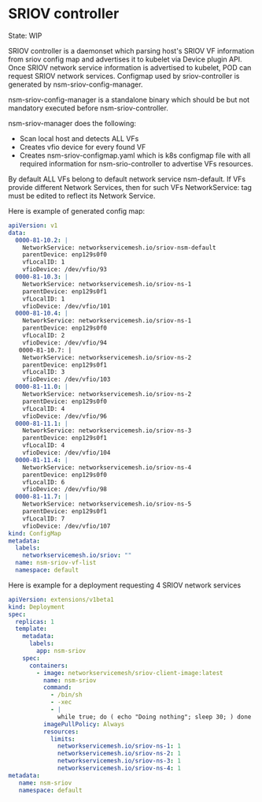 # SRIOV controller

State: WIP

SRIOV controller is a daemonset which parsing host's SRIOV VF information 
from sriov config map and advertises it to kubelet via Device plugin API. Once SRIOV
network service information is advertised to kubelet, POD can request SRIOV network services.
Configmap used by sriov-controller is generated by nsm-sriov-config-manager.

nsm-sriov-config-manager is a standalone binary which should be but not mandatory executed before nsm-sriov-controller.

nsm-sriov-manager does the following:

- Scan local host and detects ALL VFs
- Creates vfio device for every found VF
- Creates nsm-sriov-configmap.yaml which is k8s configmap file with all required information for nsm-srio-controller to advertise VFs resources.

By default ALL VFs belong to default network service nsm-default. If VFs provide different Network Services, then for such VFs NetworkService: tag must be edited to reflect its Network Service.

Here is example of generated config map:

```yaml
apiVersion: v1
data:
  0000-81-10.2: |
    NetworkService: networkservicemesh.io/sriov-nsm-default
    parentDevice: enp129s0f0
    vfLocalID: 1
    vfioDevice: /dev/vfio/93
  0000-81-10.3: |
    NetworkService: networkservicemesh.io/sriov-ns-1
    parentDevice: enp129s0f1
    vfLocalID: 1
    vfioDevice: /dev/vfio/101
  0000-81-10.4: |
    NetworkService: networkservicemesh.io/sriov-ns-1
    parentDevice: enp129s0f0
    vfLocalID: 2
    vfioDevice: /dev/vfio/94
   0000-81-10.7: |
    NetworkService: networkservicemesh.io/sriov-ns-2
    parentDevice: enp129s0f1
    vfLocalID: 3
    vfioDevice: /dev/vfio/103
  0000-81-11.0: |
    NetworkService: networkservicemesh.io/sriov-ns-2
    parentDevice: enp129s0f0
    vfLocalID: 4
    vfioDevice: /dev/vfio/96
  0000-81-11.1: |
    NetworkService: networkservicemesh.io/sriov-ns-3
    parentDevice: enp129s0f1
    vfLocalID: 4
    vfioDevice: /dev/vfio/104
  0000-81-11.4: |
    NetworkService: networkservicemesh.io/sriov-ns-4
    parentDevice: enp129s0f0
    vfLocalID: 6
    vfioDevice: /dev/vfio/98
  0000-81-11.7: |
    NetworkService: networkservicemesh.io/sriov-ns-5
    parentDevice: enp129s0f1
    vfLocalID: 7
    vfioDevice: /dev/vfio/107
kind: ConfigMap
metadata:
  labels:
    networkservicemesh.io/sriov: ""
  name: nsm-sriov-vf-list
  namespace: default
```

Here is example for a deployment requesting 4 SRIOV network services

```yaml
apiVersion: extensions/v1beta1
kind: Deployment
spec:
  replicas: 1
  template:
    metadata:
      labels:
        app: nsm-sriov
    spec:
      containers:
        - image: networkservicemesh/sriov-client-image:latest
          name: nsm-sriov 
          command:
            - /bin/sh
            - -xec
            - |
              while true; do ( echo "Doing nothing"; sleep 30; ) done
          imagePullPolicy: Always
          resources:
            limits:
              networkservicemesh.io/sriov-ns-1: 1
              networkservicemesh.io/sriov-ns-2: 1
              networkservicemesh.io/sriov-ns-3: 1
              networkservicemesh.io/sriov-ns-4: 1    
metadata:
   name: nsm-sriov
   namespace: default
```